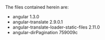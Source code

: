 The files contained herein are:

 - angular 1.3.0
 - angular-translate 2.9.0.1
 - angular-translate-loader-static-files 2.11.0
 - angular-dirPagination 759009c
